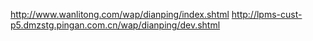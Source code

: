http://www.wanlitong.com/wap/dianping/index.shtml
http://lpms-cust-p5.dmzstg.pingan.com.cn/wap/dianping/dev.shtml
